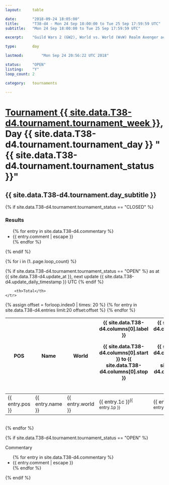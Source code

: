 ```yaml
---
layout: 	table

date: 		"2018-09-24 18:05:00"
title: 		"T38-d4 - Mon 24 Sep 18:00:00 to Tue 25 Sep 17:59:59 UTC"
subtitle: 	"Mon 24 Sep 18:00:00 to Tue 25 Sep 17:59:59 UTC"

excerpt:    "Guild Wars 2 (GW2), World vs. World (WvW) Realm Avenger achivement Tournament. \"Every Kill Counts\""

type:       day

lastmod: 		"Mon Sep 24 20:56:22 UTC 2018"

status:     "OPEN"
listing:    "Y"
loop_count: 2

category: 	tournaments

---
```

<div class="table_header">
    <h1><a href="{{ site.data.T38-d4.tournament.week_url }}">Tournament {{ site.data.T38-d4.tournament.tournament_week }}</a>, Day {{ site.data.T38-d4.tournament.tournament_day }} "{{ site.data.T38-d4.tournament.tournament_status }}"</h1>
    <h2>{{ site.data.T38-d4.tournament.day_subtitle }}</h2> 
</div>

{% if site.data.T38-d4.tournament.tournament_status == "CLOSED" %} 
<div class="commentary">
  <h3>Results</h3>
  <ul>
    {% for entry in site.data.T38-d4.commentary %}
    <li class="commentary_list">{{ entry.comment | escape }}</li>
    {% endfor %}
  </ul>
</div>
{% endif %}


{% for i in (1..page.loop_count) %}

{% if site.data.T38-d4.tournament.tournament_status == "OPEN" %} 
<span class="table_nextupdate">as at {{ site.data.T38-d4.update_at }}, next update {{ site.data.T38-d4.update_daily_timestamp }} UTC</span> 
{% endif %}

<table class="day_table">
  <colgroup>
    <col style="width:18px">
    <col style="width:55px">
    <col style="width:55px">
    <col style="width:12px">
    <col style="width:12px">
    <col style="width:12px">
    <col style="width:12px">
    <col style="width:12px">
    <col style="width:12px">
    <col style="width:12px">
    <col style="width:12px">
    <col style="width:12px">
    <col style="width:12px">
    <col style="width:12px">
    <col style="width:12px">
    <col style="width:12px">
    <col style="width:12px">
    <col style="width:12px">
    <col style="width:12px">
    <col style="width:12px">
    <col style="width:12px">
    <col style="width:12px">
    <col style="width:12px">
    <col style="width:12px">
    <col style="width:12px">
    <col style="width:12px">
    <col style="width:12px">
    <col style="width:18px">
  </colgroup>  
  <thead>
    <tr>
        <th>POS</th>
        <th class="AlignLeft">Name</th>
        <th class="AlignLeft">World</th>

<th><div class="label">{{ site.data.T38-d4.columns[0].label }}<p class="onhover">{{ site.data.T38-d4.columns[0].start }} to {{ site.data.T38-d4.columns[0].stop }}</p></div>​</th>
<th><div class="label">{{ site.data.T38-d4.columns[1].label }}<p class="onhover">{{ site.data.T38-d4.columns[1].start }} to {{ site.data.T38-d4.columns[1].stop }}</p></div>​</th>
<th><div class="label">{{ site.data.T38-d4.columns[2].label }}<p class="onhover">{{ site.data.T38-d4.columns[2].start }} to {{ site.data.T38-d4.columns[2].stop }}</p></div>​</th>
<th><div class="label">{{ site.data.T38-d4.columns[3].label }}<p class="onhover">{{ site.data.T38-d4.columns[3].start }} to {{ site.data.T38-d4.columns[3].stop }}</p></div>​</th>
<th><div class="label">{{ site.data.T38-d4.columns[4].label }}<p class="onhover">{{ site.data.T38-d4.columns[4].start }} to {{ site.data.T38-d4.columns[4].stop }}</p></div>​</th>
<th><div class="label">{{ site.data.T38-d4.columns[5].label }}<p class="onhover">{{ site.data.T38-d4.columns[5].start }} to {{ site.data.T38-d4.columns[5].stop }}</p></div>​</th>
<th><div class="label">{{ site.data.T38-d4.columns[6].label }}<p class="onhover">{{ site.data.T38-d4.columns[6].start }} to {{ site.data.T38-d4.columns[6].stop }}</p></div>​</th>
<th><div class="label">{{ site.data.T38-d4.columns[7].label }}<p class="onhover">{{ site.data.T38-d4.columns[7].start }} to {{ site.data.T38-d4.columns[7].stop }}</p></div>​</th>
<th><div class="label">{{ site.data.T38-d4.columns[8].label }}<p class="onhover">{{ site.data.T38-d4.columns[8].start }} to {{ site.data.T38-d4.columns[8].stop }}</p></div>​</th>
<th><div class="label">{{ site.data.T38-d4.columns[9].label }}<p class="onhover">{{ site.data.T38-d4.columns[9].start }} to {{ site.data.T38-d4.columns[9].stop }}</p></div>​</th>
<th><div class="label">{{ site.data.T38-d4.columns[10].label }}<p class="onhover">{{ site.data.T38-d4.columns[10].start }} to {{ site.data.T38-d4.columns[10].stop }}</p></div>​</th>

<th><div class="label">{{ site.data.T38-d4.columns[11].label }}<p class="onhover">{{ site.data.T38-d4.columns[11].start }} to {{ site.data.T38-d4.columns[11].stop }}</p></div>​</th>
<th><div class="label">{{ site.data.T38-d4.columns[12].label }}<p class="onhover">{{ site.data.T38-d4.columns[12].start }} to {{ site.data.T38-d4.columns[12].stop }}</p></div>​</th>
<th><div class="label">{{ site.data.T38-d4.columns[13].label }}<p class="onhover">{{ site.data.T38-d4.columns[13].start }} to {{ site.data.T38-d4.columns[13].stop }}</p></div>​</th>
<th><div class="label">{{ site.data.T38-d4.columns[14].label }}<p class="onhover">{{ site.data.T38-d4.columns[14].start }} to {{ site.data.T38-d4.columns[14].stop }}</p></div>​</th>
<th><div class="label">{{ site.data.T38-d4.columns[15].label }}<p class="onhover">{{ site.data.T38-d4.columns[15].start }} to {{ site.data.T38-d4.columns[15].stop }}</p></div>​</th>
<th><div class="label">{{ site.data.T38-d4.columns[16].label }}<p class="onhover">{{ site.data.T38-d4.columns[16].start }} to {{ site.data.T38-d4.columns[16].stop }}</p></div>​</th>
<th><div class="label">{{ site.data.T38-d4.columns[17].label }}<p class="onhover">{{ site.data.T38-d4.columns[17].start }} to {{ site.data.T38-d4.columns[17].stop }}</p></div>​</th>
<th><div class="label">{{ site.data.T38-d4.columns[18].label }}<p class="onhover">{{ site.data.T38-d4.columns[18].start }} to {{ site.data.T38-d4.columns[18].stop }}</p></div>​</th>
<th><div class="label">{{ site.data.T38-d4.columns[19].label }}<p class="onhover">{{ site.data.T38-d4.columns[19].start }} to {{ site.data.T38-d4.columns[19].stop }}</p></div>​</th>
<th><div class="label">{{ site.data.T38-d4.columns[20].label }}<p class="onhover">{{ site.data.T38-d4.columns[20].start }} to {{ site.data.T38-d4.columns[20].stop }}</p></div>​</th>

<th><div class="label">{{ site.data.T38-d4.columns[21].label }}<p class="onhover">{{ site.data.T38-d4.columns[21].start }} to {{ site.data.T38-d4.columns[21].stop }}</p></div>​</th>
<th><div class="label">{{ site.data.T38-d4.columns[22].label }}<p class="onhover">{{ site.data.T38-d4.columns[22].start }} to {{ site.data.T38-d4.columns[22].stop }}</p></div>​</th>
<th><div class="label">{{ site.data.T38-d4.columns[23].label }}<p class="onhover">{{ site.data.T38-d4.columns[23].start }} to {{ site.data.T38-d4.columns[23].stop }}</p></div>​</th>

        <th>Total</th>
    </tr>
  </thead>
  {% assign offset = forloop.index0 | times: 20 %}
<tbody>
{% for entry in site.data.T38-d4.entries limit:20 offset:offset %}
  <tr>
    <td class="pl{{ entry.pos }}">{{ entry.pos }}</td>
    <td class="AlignLeft">{{ entry.name }}</td>
    <td class="AlignLeft">{{ entry.world }}</td>
    <td class="pl{{ entry.1p }}">{{ entry.1c }}<sup>{{ entry.1p }}</sup></td>
    <td class="pl{{ entry.2p }}">{{ entry.2c }}<sup>{{ entry.2p }}</sup></td>
    <td class="pl{{ entry.3p }}">{{ entry.3c }}<sup>{{ entry.3p }}</sup></td>
    <td class="pl{{ entry.4p }}">{{ entry.4c }}<sup>{{ entry.4p }}</sup></td>
    <td class="pl{{ entry.5p }}">{{ entry.5c }}<sup>{{ entry.5p }}</sup></td>
    <td class="pl{{ entry.6p }}">{{ entry.6c }}<sup>{{ entry.6p }}</sup></td>
    <td class="pl{{ entry.7p }}">{{ entry.7c }}<sup>{{ entry.7p }}</sup></td>
    <td class="pl{{ entry.8p }}">{{ entry.8c }}<sup>{{ entry.8p }}</sup></td>
    <td class="pl{{ entry.9p }}">{{ entry.9c }}<sup>{{ entry.9p }}</sup></td>
    <td class="pl{{ entry.10p }}">{{ entry.10c }}<sup>{{ entry.10p }}</sup></td>
    <td class="pl{{ entry.11p }}">{{ entry.11c }}<sup>{{ entry.11p }}</sup></td>
    <td class="pl{{ entry.12p }}">{{ entry.12c }}<sup>{{ entry.12p }}</sup></td>
    <td class="pl{{ entry.13p }}">{{ entry.13c }}<sup>{{ entry.13p }}</sup></td>
    <td class="pl{{ entry.14p }}">{{ entry.14c }}<sup>{{ entry.14p }}</sup></td>
    <td class="pl{{ entry.15p }}">{{ entry.15c }}<sup>{{ entry.15p }}</sup></td>
    <td class="pl{{ entry.16p }}">{{ entry.16c }}<sup>{{ entry.16p }}</sup></td>
    <td class="pl{{ entry.17p }}">{{ entry.17c }}<sup>{{ entry.17p }}</sup></td>
    <td class="pl{{ entry.18p }}">{{ entry.18c }}<sup>{{ entry.18p }}</sup></td>
    <td class="pl{{ entry.19p }}">{{ entry.19c }}<sup>{{ entry.19p }}</sup></td>
    <td class="pl{{ entry.20p }}">{{ entry.20c }}<sup>{{ entry.20p }}</sup></td>
    <td class="pl{{ entry.21p }}">{{ entry.21c }}<sup>{{ entry.21p }}</sup></td>
    <td class="pl{{ entry.22p }}">{{ entry.22c }}<sup>{{ entry.22p }}</sup></td>
    <td class="pl{{ entry.23p }}">{{ entry.23c }}<sup>{{ entry.23p }}</sup></td>
    <td class="pl{{ entry.24p }}">{{ entry.24c }}<sup>{{ entry.24p }}</sup></td>
    <td>{{ entry.total }}</td>
  </tr>
{% endfor %}  
</tbody>
</table>
<div class="leaderboard"></div>
<br />
{% endfor %}

{% if site.data.T38-d4.tournament.tournament_status == "OPEN" %} 
<div class="commentary">
  <span class="commentary_title">Commentary</span>
  <ul>
    {% for entry in site.data.T38-d4.commentary %}
    <li class="commentary_list">{{ entry.comment | escape }}</li>
    {% endfor %}
  </ul>
</div>
{% endif %}


